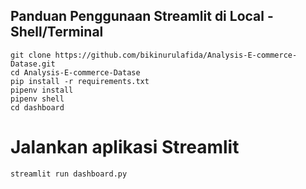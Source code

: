 ## Panduan Penggunaan Streamlit di Local - Shell/Terminal
```
git clone https://github.com/bikinurulafida/Analysis-E-commerce-Datase.git
cd Analysis-E-commerce-Datase
pip install -r requirements.txt
pipenv install
pipenv shell
cd dashboard
```
# Jalankan aplikasi Streamlit
```
streamlit run dashboard.py
```